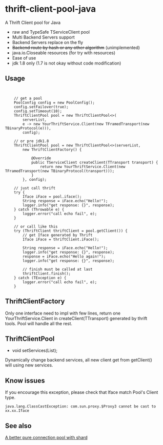 thrift-client-pool-java
=======================

A Thrift Client pool for Java

* raw and TypeSafe TServiceClient pool
* Multi Backend Servers support
* Backend Servers replace on the fly
* ~~Backend route by hash or any other algorithm~~ (unimplemented)
* java.io.Closeable resources (for try with resources)
* Ease of use
* jdk 1.8 only (1.7 is not okay without code modification)

## Usage

<pre><code>

    // get a pool
    PoolConfig config = new PoolConfig();
    config.setFailover(true);
    config.setTimeout(10);
    ThriftClientPool<TestThriftService.Client> pool = new ThriftClientPool<>(
        serverList,
        e -> new YourThriftService.Client(new TFramedTransport(new TBinaryProtocol(e))),
        config);

    // or pre jdk1.8
    ThriftClientPool<TestThriftService.Client> pool = new ThriftClientPool<>(serverList,
        new ThriftClientFactory() {
            
            @Override
            public TServiceClient createClient(TTransport transport) {
                return new YourThriftService.Client(new TFramedTransport(new TBinaryProtocol(transport)));
            }
        }, config);
    
    // just call thrift
    try {
        Iface iFace = pool.iface();
        String response = iFace.echo("Hello!");
        logger.info("get response: {}", response);
    } catch (Throwable e) {
        logger.error("call echo fail", e);
    }
    
    // or call like this
    try (ThriftClient<Client> thriftClient = pool.getClient()) {
        // get Iface generated by Thrift
        Iface iFace = thriftClient.iFace();
        
        String response = iFace.echo("Hello!");
        logger.info("get response: {}", response);
        response = iFace.echo("Hello again!");
        logger.info("get response: {}", response);
        
        // finish must be called at last
        thriftClient.finish();
    } catch (TException e) {
        logger.error("call echo fail", e);
    }
</pre></code>

## ThriftClientFactory

Only one interface need to impl with few lines, return one YourThriftService.Client in createClient(TTransport)
generated by thrift tools. Pool will handle all the rest.

## ThriftClientPool

* void setServices(List<ServiceInfo>);

Dynamically change backend services, all new client get from getClient() will using new services.

## Know issues

If you encourage this exception, please check that Iface match Pool's Client type.

    java.lang.ClassCastException: com.sun.proxy.$Proxy3 cannot be cast to xx.xx.Iface


## See also

[A better pure connection pool with shard](https://github.com/PhantomThief/thrift-pool-client)


